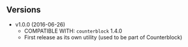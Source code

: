 ## Versions ##
* v1.0.0 (2016-06-26)
  * COMPATIBLE WITH: `counterblock` 1.4.0
  * First release as its own utility (used to be part of Counterblock)
